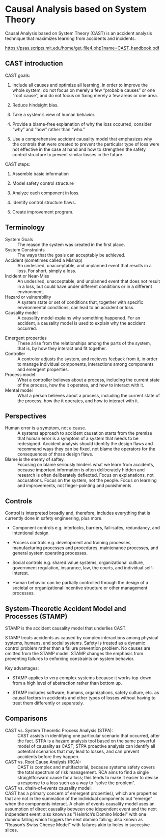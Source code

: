 # Causal Analysis based on System Theory

Causal Analysis based on System Theory (CAST) is an accident analysis technique that maximizes learning from accidents and incidents.

https://psas.scripts.mit.edu/home/get_file4.php?name=CAST_handbook.pdf


## CAST introduction

CAST goals:

1. Include all causes and optimize all learning, in order to improve the whole system; do not focus on merely a few “probable causes” or one “root cause”, and do not focus on fixing merely a few areas or one area.

2. Reduce hindsight bias. 

3. Take a system’s view of human behavior. 

4. Provide a blame-free explanation of why the loss occurred; consider “why” and “how” rather than “who.”

5. Use a comprehensive accident causality model that emphasizes why the controls that were created to prevent the particular type of loss were not effective in the case at hand and how to strengthen the safety control structure to prevent similar losses in the future. 

CAST steps:

1. Assemble basic information

2. Model safety control structure

3. Analyze each component in loss.

4. Identify control structure flaws.

5. Create improvement program.


## Terminology

<dl>

<dt>System Goals</dt> 
<dd>The reason the system was created in the first place.</dd>

<dt>System Constraints</dt>
<dd>The ways that the goals can acceptably be achieved.</dd>

<dt>Accident (sometimes called a Mishap)</dt>
<dd>An undesired, unacceptable, and unplanned event that results in a loss. For short, simply a loss.</dd>

<dt>Incident or Near-Miss</dt>
<dd>An undesired, unacceptable, and unplanned event that does not result in a loss, but could have under different conditions or in a different environment.</dd>

<dt>Hazard or vulnerability</dt>
<dd>A system state or set of conditions that, together with specific environmental conditions, can lead to an accident or loss.</dd>

<dt>Causality model</dt>
<dd>A causality model explains why something happened. For an accident, a causality model is used to explain why the accident occurred.
</dl>

<dt>Emergent properties</dt>
<dd>These arise from the relationships among the parts of the system, that is, by how they interact and fit together.</dd>

<dt>Controller</dt>
<dd>A controler adjusts the system, and recieves feeback from it, in order to manage individual components, interactions among components and emergent properties.</dd>

<dt>Process model</dt>
<dd>What a controller believes about a process, including the current state of the process, how the it operates, and how to interact with it.</dd>

<dt>Mental model</dt>
<dd>What a person believes about a process, including the current state of the process, how the it operates, and how to interact with it.</dd>


## Perspectives

<dl>

<dt>Human error is a symptom, not a cause.</dt>
<dd>A systems approach to accident causation starts from the premise that human error is a symptom of a system that needs to be redesigned. Accident analysis should identify the design flaws and recommend ways they can be fixed, not blame the operators for the consequences of those design flaws.</dd>

<dt>Blame is the enemy of saftey.</dt>
<dd>Focusing on blame seriously hinders what we learn from accidents, because important information is often deliberately hidden and research is often deliberately deflected. Focus on explanations, not accusations. Focus on the system, not the people. Focus on learning and improvements, not finger-pointing and punishments.</dd>


## Controls

Control is interpreted broadly and, therefore, includes everything that is currently done in safety engineering, plus more. 

* Component controls e.g. interlocks, barriers, fail-safes, redundancy, 
and intentional design. 

* Process controls e.g. development and training processes, manufacturing processes and procedures, maintenance processes, and general system operating processes. 

* Social controls e.g. shared value systems, organizational culture, government regulation, insurance, law, the courts, and individual self-interest.

* Human behavior can be partially controlled through the design of a societal or organizational incentive structure or other management processes. 


## System-Theoretic Accident Model and Processes (STAMP)

STAMP is the accident causality model that underlies CAST.

STAMP treats accidents as caused by complex interactions among physical systems, humans, and social systems. Safety is treated as a dynamic control problem rather than a failure prevention problem. No causes are omitted from the STAMP model. STAMP changes the emphasis from preventing failures to enforcing constraints on system behavior.  

Key advantages:

* STAMP applies to very complex systems because it works top-down from a high level of abstraction rather than bottom up. 

* STAMP includes software, humans, organizations, safety culture, etc. as causal factors in accidents and other types of losses without having to treat them differently or separately. 


## Comparisons

<dl>

<dt>CAST vs. System Theoretic Process Analysis (STPA):</dt>
<dd>CAST assists in identifying one particular scenario that occurred, after the fact. STPA is a hazard analysis tool based on the same powerful model of causality as CAST; STPA proactive analysis can identify all potential scenarios that may lead to losses, and can prevent accidents before they happen. 

<dt>CAST vs. Root Cause Analysis (RCA):</dt>
<dd>CAST is complex and multifactorial, because systems safety covers the total spectrum of risk management. RCA aims to find a single straightforward cause for a loss; this tends to make it easier to devise a response to a loss such as a way to “solve the problem”.</dd>

<dt>CAST vs. chain-of-events causality model:</dt> CAST has a primary concern of emergent properties), which are properties that are not in the 
summation of the individual components but “emerge” when the components interact. A chain of events causality model uses an assumption of direct causality between one idependent event and the next indpendent event; also known as "Heinrich’s Domino Model" with one domino falling which triggers the next domino falling; also known as "Reason’s Swiss Cheese Model" with failures akin to holes in succesive slices.

</dl>
